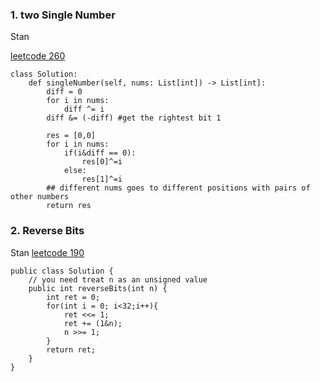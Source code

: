 ### 1. two Single Number
Stan

[leetcode 260](https://leetcode.com/problems/single-number-iii/)
```
class Solution:
    def singleNumber(self, nums: List[int]) -> List[int]:
        diff = 0
        for i in nums:
            diff ^= i 
        diff &= (-diff) #get the rightest bit 1
        
        res = [0,0]
        for i in nums:
            if(i&diff == 0):
                res[0]^=i
            else:
                res[1]^=i
        ## different nums goes to different positions with pairs of other numbers
        return res
```

### 2. Reverse Bits
Stan
[leetcode 190](https://leetcode.com/problems/reverse-bits/)
```
public class Solution {
    // you need treat n as an unsigned value
    public int reverseBits(int n) {
        int ret = 0;
        for(int i = 0; i<32;i++){
            ret <<= 1;
            ret += (1&n);
            n >>= 1;
        }
        return ret;
    }
}
```
